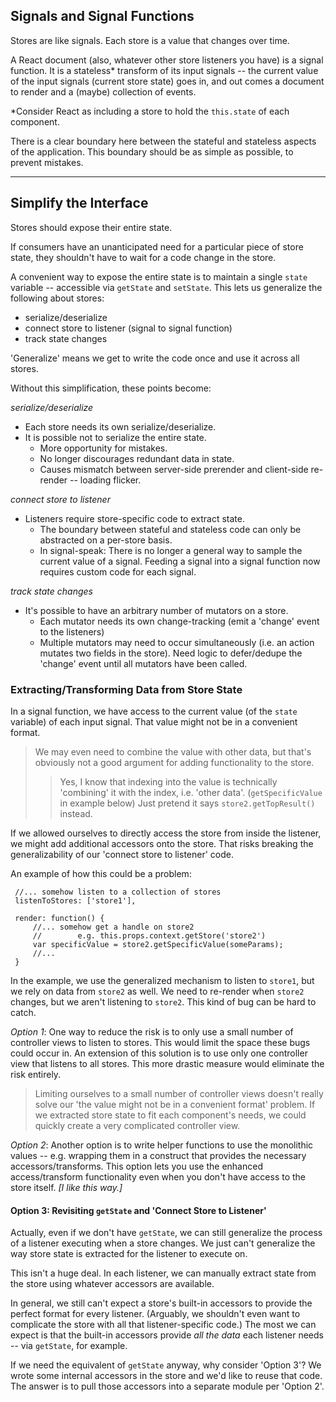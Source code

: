 ## Signals and Signal Functions

Stores are like signals. Each store is a value that changes over time.

A React document (also, whatever other store listeners you have) is a signal function. It is a stateless\* transform of its input signals -- the current value of the input signals (current store state) goes in, and out comes a document to render and a (maybe) collection of events.

\*Consider React as including a store to hold the ```this.state``` of each component.

There is a clear boundary here between the stateful and stateless aspects of the application. This boundary should be as simple as possible, to prevent mistakes.

-----

## Simplify the Interface

Stores should expose their entire state.

If consumers have an unanticipated need for a particular piece of store state, they shouldn't have to wait for a code change in the store.

A convenient way to expose the entire state is to maintain a single ```state``` variable -- accessible via ```getState``` and ```setState```. This lets us generalize the following about stores:

* serialize/deserialize
* connect store to listener (signal to signal function)
* track state changes

'Generalize' means we get to write the code once and use it across all stores.

Without this simplification, these points become:

*serialize/deserialize*

* Each store needs its own serialize/deserialize.
* It is possible not to serialize the entire state.
    * More opportunity for mistakes.
    * No longer discourages redundant data in state.
    * Causes mismatch between server-side prerender and client-side re-render -- loading flicker.

*connect store to listener*

* Listeners require store-specific code to extract state.
    * The boundary between stateful and stateless code can only be abstracted on a per-store basis.
    * In signal-speak: There is no longer a general way to sample the current value of a signal. Feeding a signal into a signal function now requires custom code for each signal.

*track state changes*

* It's possible to have an arbitrary number of mutators on a store.
    * Each mutator needs its own change-tracking (emit a 'change' event to the listeners)
    * Multiple mutators may need to occur simultaneously (i.e. an action mutates two fields in the store). Need logic to defer/dedupe the 'change' event until all mutators have been called.

### Extracting/Transforming Data from Store State

In a signal function, we have access to the current value (of the ```state``` variable) of each input signal. That value might not be in a convenient format.

> We may even need to combine the value with other data, but that's obviously not a good argument for adding functionality to the store.
> > Yes, I know that indexing into the value is technically 'combining' it with the index, i.e. 'other data'. (`getSpecificValue` in example below)
> > Just pretend it says `store2.getTopResult()` instead.

If we allowed ourselves to directly access the store from inside the listener, we might add additional accessors onto the store. That risks breaking the generalizability of our 'connect store to listener' code.

 An example of how this could be a problem:

     //... somehow listen to a collection of stores
     listenToStores: ['store1'],

     render: function() {
         //... somehow get a handle on store2
         //        e.g. this.props.context.getStore('store2')
         var specificValue = store2.getSpecificValue(someParams);
         //...
     }

 In the example, we use the generalized mechanism to listen to `store1`, but we rely on data from `store2` as well. We need to re-render when `store2` changes, but we aren't listening to `store2`. This kind of bug can be hard to catch.

 *Option 1*: One way to reduce the risk is to only use a small number of controller views to listen to stores. This would limit the space these bugs could occur in.
 An extension of this solution is to use only one controller view that listens to all stores. This more drastic measure would eliminate the risk entirely.

 > Limiting ourselves to a small number of controller views doesn't really solve our 'the value might not be in a convenient format' problem. If we extracted store state to fit each component's needs, we could quickly create a very complicated controller view.

 *Option 2*: Another option is to write helper functions to use the monolithic values -- e.g. wrapping them in a construct that provides the necessary accessors/transforms. This option lets you use the enhanced access/transform functionality even when you don't have access to the store itself. *[I like this way.]*

#### Option 3: Revisiting `getState` and 'Connect Store to Listener'

Actually, even if we don't have `getState`, we can still generalize the process of a listener executing when a store changes. We just can't generalize the way store state is extracted for the listener to execute on.

This isn't a huge deal. In each listener, we can manually extract state from the store using whatever accessors are available.

In general, we still can't expect a store's built-in accessors to provide the perfect format for every listener. (Arguably, we shouldn't even want to complicate the store with all that listener-specific code.) The most we can expect is that the built-in accessors provide *all the data* each listener needs -- via `getState`, for example.

If we need the equivalent of `getState` anyway, why consider 'Option 3'? We wrote some internal accessors in the store and we'd like to reuse that code. The answer is to pull those accessors into a separate module per 'Option 2'.
